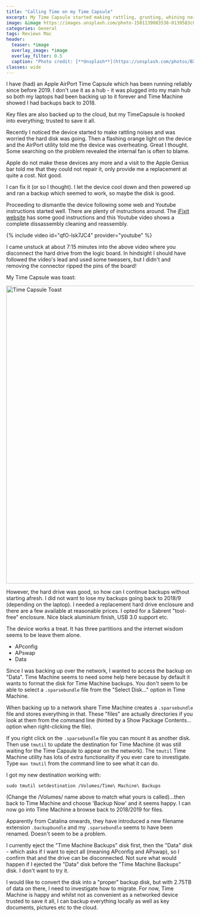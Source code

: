 ```yaml
---
title: "Calling Time on my Time Capsule"
excerpt: My Time Capsule started making rattling, grunting, whining noises and overheating. Was it time to call time on my Time Capsule?
image: &image https://images.unsplash.com/photo-1501139083538-0139583c060f
categories: General
tags: Reviews Mac
header:
  teaser: *image
  overlay_image: *image
  overlay_filter: 0.5
  caption: "Photo credit: [**Unsplash**](https://unsplash.com/photos/BXOXnQ26B7o)"
classes: wide
---
```

I have (had) an Apple AirPort Time Capsule which has been running reliably since before 2019. I don't use it as a hub - it was plugged into my main hub so both my laptops had been backing up to it forever and Time Machine showed I had backups back to 2018.

Key files are also backed up to the cloud, but my TimeCapsule is hooked into everything; trusted to save it all.

Recently I noticed the device started to make rattling noises and was worried the hard disk was going. Then a flashing orange light on the device and the AirPort utility told me the device was overheating. Great I thought. Some searching on the problem revealed the internal fan is often to blame.

Apple do not make these devices any more and a visit to the Apple Genius bar told me that they could not repair it, only provide me a replacement at quite a cost. Not good.

I can fix it (or so I thought). I let the device cool down and then powered up and ran a backup which seemed to work, so maybe the disk is good.

Proceeding to dismantle the device following some web and Youtube instructions started well. There are plenty of instructions around. The [iFixit website](https://www.ifixit.com/Device/AirPort_Time_Capsule_A1470) has some good instructions and this Youtube video shows a complete dissassembly cleaning and reassembly.

{% include video id="qfO-lsk7JC4" provider="youtube" %}

I came unstuck at about 7:15 minutes into the above video where you disconnect the hard drive from the logic board. In hindsight I should have followed the video's lead and used some tweasers, but I didn't and removing the connector ripped the pins of the board!

My Time Capsule was toast:

<a data-flickr-embed="true" href="https://www.flickr.com/photos/194314186@N08/51742050095/in/dateposted-public/" title="Time Capsule Toast"><img src="https://live.staticflickr.com/65535/51742050095_8a48c2a741_c.jpg" width="600" height="800" alt="Time Capsule Toast" class="align-center"></a><script async src="//embedr.flickr.com/assets/client-code.js" charset="utf-8"></script>

However, the hard drive was good, so how can I continue backups without starting afresh. I did not want to lose my backups going back to 2018/9 (depending on the laptop). I needed a replacement hard drive enclosure and there are a few available at reasonable prices. I opted for a Sabrent "tool-free" enclosure. Nice black aluminium finish, USB 3.0 support etc.

The device works a treat. It has three partitions and the internet wisdom seems to be leave them alone.

- APconfig
- APswap
- Data

Since I was backing up over the network, I wanted to access the backup on "Data". Time Machine seems to need some help here because by default it wants to format the disk for Time Machine backups. You don't seem to be able to select a `.sparsebundle` file from the "Select Disk..." option in Time Machine.

When backing up to a network share Time Machine creates a `.sparsebundle` file and stores everything in that. These "files" are actually directories if you look at them from the command line (hinted by a Show Package Contents... option when right-clicking the file).

If you right click on the `.sparsebundle` file you can mount it as another disk. Then use `tmutil` to update the destination for Time Machine (it was still waiting for the Time Capsule to appear on the network). The `tmutil` Time Machine utility has lots of extra functionality if you ever care to investigate. Type `man tmutil` from the command line to see what it can do.

I got my new destination working with:

`sudo tmutil setdestination /Volumes/Time\ Machine\ Backups`

(Change the /Volumes/ name above to match what yours is called)...then back to Time Machine and choose 'Backup Now' and it seems happy. I can now go into Time Machine a browse back to 2018/2019 for files.

Apparently from Catalina onwards, they have introduced a new filename extension `.backupbundle` and my `.sparsebundle` seems to have been renamed. Doesn't seem to be a problem.

I currently eject the "Time Machine Backups" disk first, then the "Data" disk - which asks if I want to eject all (meaning APconfig and APswap), so I confirm that and the drive can be disconnected. Not sure what would happen if I ejected the "Data" disk before the "Time Machine Backups" disk. I don't want to try it.

I would like to convert the disk into a "proper" backup disk, but with 2.75TB of data on there, I need to investigate how to migrate. For now, Time Machine is happy and whilst not as convenient as a networked device trusted to save it all, I can backup everything locally as well as key documents, pictures etc to the cloud.